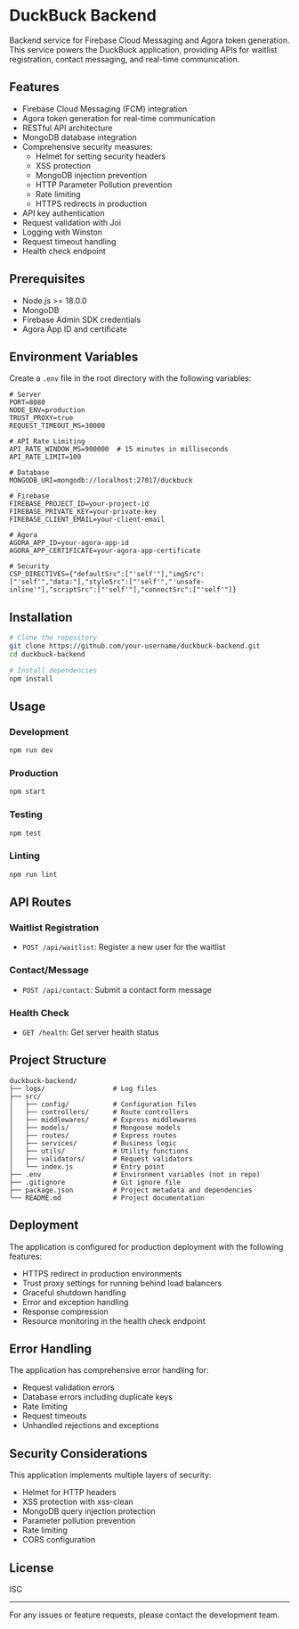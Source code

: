 # DuckBuck Backend

Backend service for Firebase Cloud Messaging and Agora token generation. This service powers the DuckBuck application, providing APIs for waitlist registration, contact messaging, and real-time communication.

## Features

- Firebase Cloud Messaging (FCM) integration
- Agora token generation for real-time communication
- RESTful API architecture
- MongoDB database integration
- Comprehensive security measures:
  - Helmet for setting security headers
  - XSS protection
  - MongoDB injection prevention
  - HTTP Parameter Pollution prevention
  - Rate limiting
  - HTTPS redirects in production
- API key authentication
- Request validation with Joi
- Logging with Winston
- Request timeout handling
- Health check endpoint

## Prerequisites

- Node.js >= 18.0.0
- MongoDB
- Firebase Admin SDK credentials
- Agora App ID and certificate

## Environment Variables

Create a `.env` file in the root directory with the following variables:

```env
# Server
PORT=8080
NODE_ENV=production
TRUST_PROXY=true
REQUEST_TIMEOUT_MS=30000

# API Rate Limiting
API_RATE_WINDOW_MS=900000  # 15 minutes in milliseconds
API_RATE_LIMIT=100

# Database
MONGODB_URI=mongodb://localhost:27017/duckbuck

# Firebase
FIREBASE_PROJECT_ID=your-project-id
FIREBASE_PRIVATE_KEY=your-private-key
FIREBASE_CLIENT_EMAIL=your-client-email

# Agora
AGORA_APP_ID=your-agora-app-id
AGORA_APP_CERTIFICATE=your-agora-app-certificate

# Security
CSP_DIRECTIVES={"defaultSrc":["'self'"],"imgSrc":["'self'","data:"],"styleSrc":["'self'","'unsafe-inline'"],"scriptSrc":["'self'"],"connectSrc":["'self'"]}
```

## Installation

```bash
# Clone the repository
git clone https://github.com/your-username/duckbuck-backend.git
cd duckbuck-backend

# Install dependencies
npm install
```

## Usage

### Development

```bash
npm run dev
```

### Production

```bash
npm start
```

### Testing

```bash
npm test
```

### Linting

```bash
npm run lint
```

## API Routes

### Waitlist Registration

- `POST /api/waitlist`: Register a new user for the waitlist

### Contact/Message

- `POST /api/contact`: Submit a contact form message

### Health Check

- `GET /health`: Get server health status

## Project Structure

```
duckbuck-backend/
├── logs/                 # Log files
├── src/
│   ├── config/           # Configuration files
│   ├── controllers/      # Route controllers
│   ├── middlewares/      # Express middlewares
│   ├── models/           # Mongoose models
│   ├── routes/           # Express routes
│   ├── services/         # Business logic
│   ├── utils/            # Utility functions
│   ├── validators/       # Request validators
│   └── index.js          # Entry point
├── .env                  # Environment variables (not in repo)
├── .gitignore            # Git ignore file
├── package.json          # Project metadata and dependencies
└── README.md             # Project documentation
```

## Deployment

The application is configured for production deployment with the following features:

- HTTPS redirect in production environments
- Trust proxy settings for running behind load balancers
- Graceful shutdown handling
- Error and exception handling
- Response compression
- Resource monitoring in the health check endpoint

## Error Handling

The application has comprehensive error handling for:
- Request validation errors
- Database errors including duplicate keys
- Rate limiting
- Request timeouts
- Unhandled rejections and exceptions

## Security Considerations

This application implements multiple layers of security:
- Helmet for HTTP headers
- XSS protection with xss-clean
- MongoDB query injection protection
- Parameter pollution prevention
- Rate limiting
- CORS configuration

## License

ISC

---

For any issues or feature requests, please contact the development team.